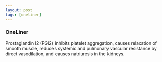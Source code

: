 ```yaml
---
layout: post
tags: [oneliner]
---
```



### OneLiner

Prostaglandin I2 (PGI2) inhibits platelet aggregation, causes relaxation of smooth muscle, reduces systemic and pulmonary vascular resistance by direct vasodilation, and causes natriuresis in the kidneys.
